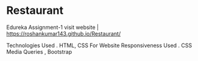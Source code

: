 # Restaurant
Edureka Assignment-1
visit website | https://roshankumar143.github.io/Restaurant/

Technologies Used 
  . HTML, CSS
For Website Responsiveness Used
 . CSS Media Queries , Bootstrap

 
